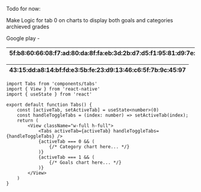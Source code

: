 Todo for now:

Make Logic for tab 0 on charts to display both goals and categories archieved grades

Google play -


| 5f:b8:60:66:08:f7:ad:80:da:8f:fa:eb:3d:2b:d7:d5:f1:95:81:d9:7e:b5:1d:9a:67:8b:ac:fa:e8:67:77:75 |
| ----------------------------------------------------------------------------------------------- |

| 43:15:dd:a8:14:bf:fd:e3:5b:fe:23:d9:13:46:c6:5f:7b:9c:45:97 |
| ----------------------------------------------------------- |

```tsx
import Tabs from 'components/tabs'
import { View } from 'react-native'
import { useState } from 'react'

export default function Tabs() {
    const [activeTab, setActiveTab] = useState<number>(0)
    const handleToggleTabs = (index: number) => setActiveTab(index);
    return (
        <View className="w-full h-full">
            <Tabs activeTab={activeTab} handleToggleTabs={handleToggleTabs} />
            {activeTab === 0 && (
                {/* Category chart here... */}
            )}
            {activeTab === 1 && (
                {/* Goals chart here... */}
            )}
        </View>
    )
}
```
